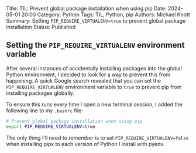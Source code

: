 Title: TIL: Prevent global package installation when using pip 
Date: 2024-05-01 20:00
Category: Python
Tags: TIL, Python, pip
Authors: Michael Knott
Summary: Setting `PIP_REQUIRE_VIRTUALENV=true` to prevent global package installation
Status: Published

## Setting the `PIP_REQUIRE_VIRTUALENV` environment variable

After several instances of accidentally installing packages into the global Python environment, I decided to look for a way to prevent this from happening.
A quick Google search revealed that you can set the `PIP_REQUIRE_VIRTUALENV` environment variable to `true` to prevent pip from installing packages globally.

To ensure this runs every time I open a new terminal session, I added the following line to my `.bashrc` file:

```bash
# Prevent global package installation when using pip
export PIP_REQUIRE_VIRTUALENV=true
```

The only thing I'll need to remember is to set `PIP_REQUIRE_VIRTUALENV=false` when installing pipx to each version of Python I install with pyenv.
